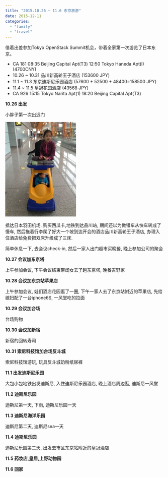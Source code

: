 ```yaml
---
title: "2015.10.26 ~ 11.6 东京旅游"
date: 2015-12-11
categories: 
  - "family"
  - "travel"
---
```


借着出差参加Tokyo OpenStack Summit机会，带着全家第一次游览了日本东京。

- CA 181 08:35 Beijing Capital Apt(T3) 12:50 Tokyo Haneda Apt(I) (4700CNY)
- 10.26 ~ 10.31 品川新高轮王子酒店 (153600 JPY)
- 11.1 ~ 11.3 东京迪斯尼乐园酒店 (57600 + 52500 + 48400=158500 JPY)
- 11.4 ~ 11.5 皇冠花园酒店 (43568 JPY)
- CA 926 15:15 Tokyo Narita Apt(1) 18:20 Beijing Capital Apt(T3)

**10.26 出发**

小胖子第一次出远门

![iphone5_20151103 017](images/iphone5_20151103-017-225x300.jpg)

抵达日本羽田机场, 购买西瓜卡,地铁到达品川站, 期间还以为做错车从快车转成了慢车, 然后拖着行李爬了好大一个坡到达开会的酒店品川新高轮王子酒店, 办理入住酒店给免费把双床升级成了三床.

简单休息一下, 去会议check-in, 然后一家人出门超市买晚餐, 晚上参加公司的聚会

**10.27 会议加东京塔**

上午参加会议, 下午会议结束带闺女去了趟东京塔, 晚餐吉野家

**10.28 会议加东京站苹果店**

上午参加会议, 娃们酒店花园逛了一圈, 下午一家人去了东京站附近的苹果店, 先给媳妇配了一台iphone6S, 一风堂吃的拉面

**10.29 会议加台场**

台场购物

**10.30 会议加新宿**

新宿的回转寿司

**10.31 索尼科技馆加台场反斗城**

索尼科技馆游玩, 玩具反斗城奶粉纸尿裤

**11.1 出发迪斯尼乐园**

大包小包地铁出发迪斯尼, 入住迪斯尼乐园酒店, 晚上酒店周边逛, 迪斯尼一风堂

**11.2 迪斯尼乐园**

迪斯尼第一天, 下雨, 迪斯尼乐园一天

**11.3 迪斯尼海洋乐园**

迪斯尼第二天, 迪斯尼sea一天

**11.4 迪斯尼乐园**

迪斯尼乐园第二天, 出发去市区东京站附近的皇冠酒店

**11.5 药妆店,皇居,上野动物园**

**11.6 回家**
